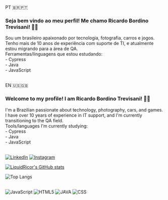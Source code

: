 PT 🇧🇷🇵🇹
### Seja bem vindo ao meu perfil! Me chamo Ricardo Bordino Trevisani! 👍🏻

<div>
Sou um brasileiro apaixonado por tecnologia, fotografia, carros e jogos.</br>
Tenho mais de 10 anos de experiência com suporte de TI, e atualmente estou migrando para a área de QA.</br>
Ferramentas/linguagens que estou estudando:</br>
- Cypress</br>
- Java</br>
- JavaScript</br>
</div>
</br>

EN 🇺🇸🇬🇧
### Welcome to my profile! I am Ricardo Bordino Trevisani! 👍🏻
<div>
I'm a Brazilian passionate about technology, photography, cars, and games.</br>
I have over 10 years of experience in IT support, and I'm currently transitioning to the QA field.</br>
Tools/languages I'm currently studying:</br>
- Cypress</br>
- Java</br>
- JavaScript</br>
</div>
</br>

[![LinkedIn](https://img.shields.io/badge/LinkedIn-0077B5?style=for-the-badge&logo=linkedin&logoColor=white
)](www.linkedin.com/in/ricardo-bordino)
[![Instagram](https://img.shields.io/badge/Instagram-E4405F?style=for-the-badge&logo=instagram&logoColor=white
)](https://www.instagram.com/ricardo_bordino/)

[![LiquidRicor's GitHub stats](https://github-readme-stats.vercel.app/api?username=LiquidRicor&show_icons=true&theme=synthwave)](https://github.com/LiquidRicor?tab=repositories)

![Top Langs](https://github-readme-stats.vercel.app/api/top-langs/?username=LiquidRicor&show_icons=true&theme=synthwave&layout=pie)

<div style="display: inline_block"><br/>
    <img aligh="center "alt="JavaScript" src="https://img.shields.io/badge/JavaScript-F7DF1E?style=for-the-badge&logo=javascript&logoColor=black" />
    <img aligh="center "alt="HTML5" src="https://img.shields.io/badge/HTML5-E34F26?style=for-the-badge&logo=html5&logoColor=white"/>
    <img aligh="center "alt="JAVA" src="https://img.shields.io/badge/Java-ED8B00?style=for-the-badge&logo=openjdk&logoColor=white" />
    <img aligh="center "alt="CSS" src="https://img.shields.io/badge/CSS3-1572B6?style=for-the-badge&logo=css3&logoColor=white" />
</div>

